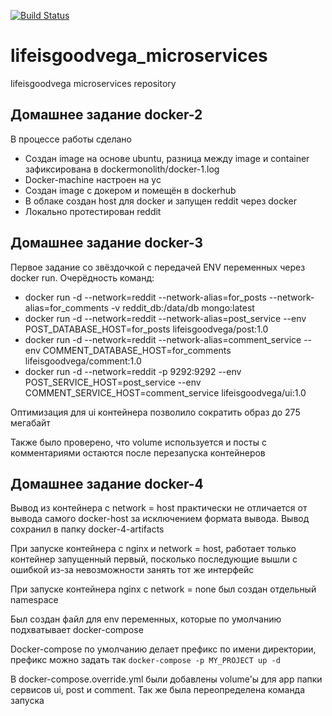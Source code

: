 [![Build Status](https://travis-ci.com/Otus-DevOps-2020-08/lifeisgoodvega_microservices.svg?branch=master)](https://travis-ci.com/Otus-DevOps-2020-08/lifeisgoodvega_microservices)

# lifeisgoodvega_microservices
lifeisgoodvega microservices repository

## Домашнее задание docker-2
В процессе работы сделано
- Создан image на основе ubuntu, разница между image и container зафиксирована в dockermonolith/docker-1.log
- Docker-machine настроен на yc
- Создан image с докером и помещён в dockerhub
- В облаке создан host для docker и запущен reddit через docker
- Локально протестирован reddit

## Домашнее задание docker-3
Первое задание со звёздочкой с передачей ENV переменных через docker run.
Очерёдность команд:
- docker run -d --network=reddit --network-alias=for_posts --network-alias=for_comments -v reddit_db:/data/db mongo:latest
- docker run -d --network=reddit --network-alias=post_service --env POST_DATABASE_HOST=for_posts lifeisgoodvega/post:1.0
- docker run -d --network=reddit --network-alias=comment_service --env COMMENT_DATABASE_HOST=for_comments lifeisgoodvega/comment:1.0
- docker run -d --network=reddit -p 9292:9292 --env POST_SERVICE_HOST=post_service --env COMMENT_SERVICE_HOST=comment_service lifeisgoodvega/ui:1.0

Оптимизация для ui контейнера позволило сократить образ до 275 мегабайт

Также было проверено, что volume используется и посты с комментариями остаются после перезапуска контейнеров

## Домашнее задание docker-4
Вывод из контейнера с network = host практически не отличается от вывода самого docker-host за исключением формата вывода. Вывод сохранил в папку docker-4-artifacts

При запуске контейнера с nginx и network = host, работает только контейнер запущенный первый, посколько последующие вышли с ошибкой из-за невозможности занять тот же интерфейс

При запуске контейнера nginx с network = none был создан отдельный namespace

Был создан файл для env переменных, которые по умолчанию подхватывает docker-compose

Docker-compose по умолчанию делает префикс по имени директории, префикс можно задать так
```docker-compose -p MY_PROJECT up -d```

В docker-compose.override.yml были добавлены volume'ы для app папки сервисов ui, post и comment. Так же была переопределена команда запуска
